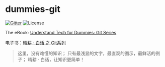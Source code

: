 # dummies-git

[![Gitter](https://badges.gitter.im/morningspace/community.svg)](https://gitter.im/morningspace/community?utm_source=badge&utm_medium=badge&utm_campaign=pr-badge)
![License](https://img.shields.io/badge/license-MIT-000000.svg)

The eBook: [Understand Tech for Dummies: Git Series](https://morningspace.github.io/dummies-git/pages)

电子书：[晴耕 · 白话 之 Git系列](https://morningspace.github.io/dummies-git/pages)

> 这里，没有难懂的知识；
> 只有最浅显的文字，最直观的图示，最鲜活的例子；
> 晴耕 · 白话，让知识更简单！
